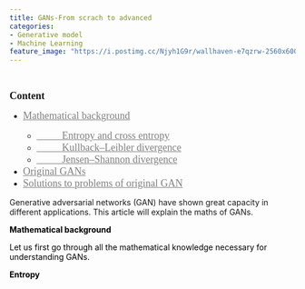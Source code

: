 ```yaml
---
title: GANs-From scrach to advanced
categories:
- Generative model
- Machine Learning
feature_image: "https://i.postimg.cc/Njyh1G9r/wallhaven-e7qzrw-2560x600.png"
---
```

<head>
    <script src="https://cdn.mathjax.org/mathjax/latest/MathJax.js?config=TeX-AMS-MML_HTMLorMML" type="text/javascript"></script>
    <script type="text/x-mathjax-config">
        MathJax.Hub.Config({
            tex2jax: {
            skipTags: ['script', 'noscript', 'style', 'textarea', 'pre'],
            inlineMath: [['$','$']]
            }
        });
    </script>
</head>

</br>
<p><span style="font-family: 黑体; font-size: large;"><strong>Content</strong></span></p>
<ul>
<li><a style="color: grey;" href="#math"><span style="font-family: 黑体; font-size: large;">Mathematical background</span></a></li>
<ul>
<li><a style="color: grey;" href="#math1"><span style="font-family: 黑体; font-size: large;">&emsp; &emsp; Entropy and cross entropy</span></a></li>
<li><a style="color: grey;" href="#math3"><span style="font-family: 黑体; font-size: large;">&emsp; &emsp; Kullback&ndash;Leibler divergence</span></a></li>
<li><a style="color: grey;" href="#math4"><span style="font-family: 黑体; font-size: large;">&emsp; &emsp; Jensen&ndash;Shannon divergence</span></a></li>
</ul>
<li><a style="color: grey;" href="#GAN"><span style="font-family: 黑体; font-size: large;">Original GANs</span></a></li>
<li><a style="color: grey;" href="#S"><span style="font-family: 黑体; font-size: large;">Solutions to problems of original GAN</span></a></li>
</ul>
<p>Generative adversarial networks (GAN) have shown great capacity in different applications. This article will explain the maths of GANs.</p>
<p style="color: black;"><strong><a name="math"></a>Mathematical background</strong></p>
<p style="color: black;">Let us first go through all the mathematical knowledge necessary for understanding GANs.</p>
<p style="color: black;"><strong><a name="math1"></a>Entropy</strong></p>